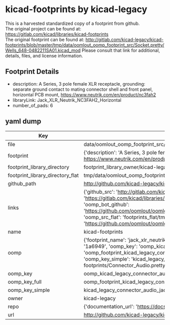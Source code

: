 # kicad-footprints by kicad-legacy  
This is a harvested standardized copy of a footprint from github.  
The original project can be found at:  
https://gitlab.com/kicad/libraries/kicad-footprints  
The original footprint can be found at:
http://gitlab.com/kicad-legacy/kicad-footprints/blob/master/tmp/data/oomlout_oomp_footprint_src/Socket.pretty/Wells_648-0482211SA01.kicad_mod
Please consult that link for additional, details, files, and license information.  
## Footprint Details
* description: A Series, 3 pole female XLR receptacle, grounding: separate ground contact to mating connector shell and front panel, horizontal PCB mount, https://www.neutrik.com/en/product/nc3fah2  
* libraryLink: Jack_XLR_Neutrik_NC3FAH2_Horizontal  
* number_of_pads: 6  
## yaml dump  
| Key | Value |  
| --- | --- |  
| file | data/oomlout_oomp_footprint_src/kicad-footprints/Connector_Audio.pretty/Jack_XLR_Neutrik_NC3FAH2_Horizontal.kicad_mod |  
| footprint | {'description': 'A Series, 3 pole female XLR receptacle, grounding: separate ground contact to mating connector shell and front panel, horizontal PCB mount, https://www.neutrik.com/en/product/nc3fah2', 'libraryLink': 'Jack_XLR_Neutrik_NC3FAH2_Horizontal', 'number_of_pads': 6} |  
| footprint_library_directory | footprint_library_owner/kicad-legacy_kicad-footprints |  
| footprint_library_directory_flat | tmp/data/oomlout_oomp_footprint_src/footprints_flat/kicad_legacy_connector_audio_jack_xlr_neutrik_nc3fah2_horizontal/working |  
| github_path | http://github.com/kicad-legacy/kicad-footprints/blob/master/tmp/data/oomlout_oomp_footprint_src/Connector_Audio.pretty/Jack_XLR_Neutrik_NC3FAH2_Horizontal.kicad_mod |  
| links | {'github_src': 'http://gitlab.com/kicad-legacy/kicad-footprints/blob/master/tmp/data/oomlout_oomp_footprint_src/Socket.pretty/Wells_648-0482211SA01.kicad_mod', 'github_src_repo': 'https://gitlab.com/kicad/libraries/kicad-footprints', 'oomp_bot': 'tmp/data/oomlout_oomp_footprint_src/footprints/kicad_legacy_connector_audio_jack_xlr_neutrik_nc3fah2_horizontal/working', 'oomp_bot_github': 'https://github.com/oomlout/oomlout_oomp_footprint_bot/tree/main/tmp/data/oomlout_oomp_footprint_src/footprints/kicad_legacy_connector_audio_jack_xlr_neutrik_nc3fah2_horizontal/working', 'oomp_src_flat': 'footprints_flat/tmp/data/oomlout_oomp_footprint_src/footprints_flat/kicad_legacy_connector_audio_jack_xlr_neutrik_nc3fah2_horizontal/working', 'oomp_src_flat_github': 'https://github.com/oomlout/oomlout_oomp_footprint_src/tree/main/tmp/data/oomlout_oomp_footprint_src/footprints_flat/kicad_legacy_connector_audio_jack_xlr_neutrik_nc3fah2_horizontal/working'} |  
| name | kicad-footprints |  
| oomp | {'footprint_name': 'jack_xlr_neutrik_nc3fah2_horizontal', 'library_name': 'connector_audio', 'md5': '1a69494e080c4c0388e45edcf4fe9b05', 'md5_10': '1a69494e08', 'md5_5': '1a694', 'md5_6': '1a6949', 'oomp_key': 'oomp_kicad_legacy_connector_audio_jack_xlr_neutrik_nc3fah2_horizontal', 'oomp_key_extra': 'oomp_footprint_kicad_legacy_connector_audio_jack_xlr_neutrik_nc3fah2_horizontal', 'oomp_key_full': 'oomp_footprint_kicad_legacy_connector_audio_jack_xlr_neutrik_nc3fah2_horizontal_1a6949', 'oomp_key_simple': 'kicad_legacy_connector_audio_jack_xlr_neutrik_nc3fah2_horizontal', 'original_filename': 'data/oomlout_oomp_footprint_src/kicad-footprints/Connector_Audio.pretty/Jack_XLR_Neutrik_NC3FAH2_Horizontal.kicad_mod', 'owner_name': 'kicad_legacy'} |  
| oomp_key | oomp_kicad_legacy_connector_audio_jack_xlr_neutrik_nc3fah2_horizontal |  
| oomp_key_full | oomp_footprint_kicad_legacy_connector_audio_jack_xlr_neutrik_nc3fah2_horizontal |  
| oomp_key_simple | kicad_legacy_connector_audio_jack_xlr_neutrik_nc3fah2_horizontal |  
| owner | kicad-legacy |  
| repo | {'documentation_url': 'https://docs.github.com/rest/repos/repos#get-a-repository', 'message': 'Not Found'} |  
| url | http://github.com/kicad-legacy/kicad-footprints |  

